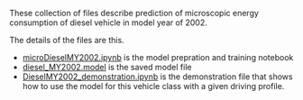 These collection of files describe prediction of microscopic energy consumption of diesel vehicle in model year of 2002.

The details of the files are this.

* [microDieselMY2002.ipynb](microDieselMY2002.ipynb) is the model prepration and training notebook
* [diesel_MY2002.model](diesel_MY2002.model) is the saved model file
* [DieselMY2002_demonstration.ipynb](DieselMY2002_demonstration.ipynb) is the demonstration file that shows how to use the model for this vehicle class with a given driving profile.

